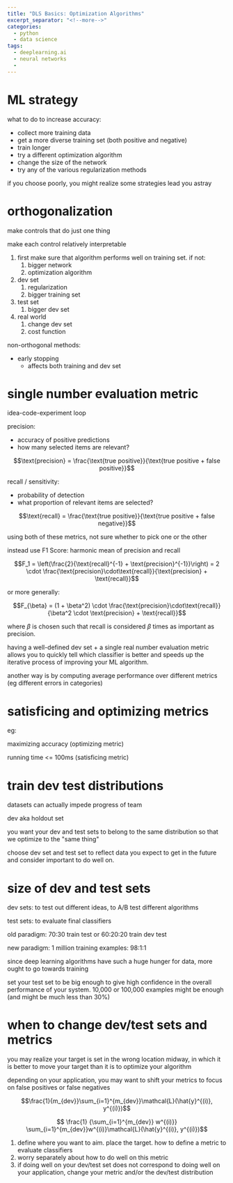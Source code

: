 ```yaml
---
title: "DLS Basics: Optimization Algorithms"
excerpt_separator: "<!--more-->"
categories:
  - python
  - data science
tags:
  - deeplearning.ai
  - neural networks
  -
---
```


# ML strategy

what to do to increase accuracy:

- collect more training data
- get a more diverse training set (both positive and negative)
- train longer
- try a different optimization algorithm
- change the size of the network
- try any of the various regularization methods

if you choose poorly, you might realize some strategies lead you astray

# orthogonalization

make controls that do just one thing

make each control relatively interpretable

1. first make sure that algorithm performs well on training set. if not:
   1. bigger network
   2. optimization algorithm
2. dev set
   1. regularization
   2. bigger training set
3. test set
   1. bigger dev set
4. real world
   1. change dev set
   2. cost function


non-orthogonal methods:
- early stopping
  - affects both training and dev set

# single number evaluation metric

idea-code-experiment loop

precision:
- accuracy of positive predictions
- how many selected items are relevant?

$$\text{precision} = \frac{\text{true positive}}{\text{true positive + false positive}}$$

recall / sensitivity:
- probability of detection
- what proportion of relevant items are selected?

$$\text{recall} = \frac{\text{true positive}}{\text{true positive + false negative}}$$

using both of these metrics, not sure whether to pick one or the other

instead use F1 Score:
harmonic mean of precision and recall

$$F_1
= \left(\frac{2}{\text{recall}^{-1} + \text{precision}^{-1}}\right)
= 2 \cdot \frac{\text{precision}\cdot\text{recall}}{\text{precision} + \text{recall}}$$

or more generally:

$$F_{\beta}
= (1 + \beta^2) \cdot \frac{\text{precision}\cdot\text{recall}}{\beta^2 \cdot \text{precision} + \text{recall}}$$

where $\beta$ is chosen such that recall is considered $\beta$ times as important as precision.

having a well-defined dev set + a single real number evaluation metric allows you to quickly tell which classifier is better and speeds up the iterative process of improving your ML algorithm.

another way is by computing average performance over different metrics (eg different errors in categories)

# satisficing and optimizing metrics

eg:

maximizing accuracy (optimizing metric)

running time <= 100ms (satisficing metric)

# train dev test distributions

datasets can actually impede progress of team

dev aka holdout set

you want your dev and test sets to belong to the same distribution so that we optimize to the "same thing"

choose dev set and test set to reflect data you expect to get in the future and consider important to do well on.

# size of dev and test sets

dev sets: to test out different ideas, to A/B test different algorithms

test sets: to evaluate final classifiers

old paradigm: 70:30 train test
or 60:20:20 train dev test

new paradigm: 1 million training examples: 98:1:1

since deep learning algorithms have such a huge hunger for data, more ought to go towards training

set your test set to be big enough to give high confidence in the overall performance of your system. 10,000 or 100,000 examples might be enough (and might be much less than 30%)

# when to change dev/test sets and metrics

you may realize your target is set in the wrong location midway, in which it is better to move your target than it is to optimize your algorithm

depending on your application, you may want to shift your metrics to focus on false positives or false negatives

$$\frac{1}{m_{dev}}\sum_{i=1}^{m_{dev}}\mathcal{L}(\hat{y}^{(i)}, y^{(i)})$$

$$
\frac{1}
{\sum_{i=1}^{m_{dev}}
w^{(i)}}
\sum_{i=1}^{m_{dev}}w^{(i)}\mathcal{L}(\hat{y}^{(i)}, y^{(i)})$$

1. define where you want to aim. place the target. how to define a metric to evaluate classifiers
2. worry separately about how to do well on this metric
3. if doing well on your dev/test set does not correspond to doing well on your application, change your metric and/or the dev/test distribution

